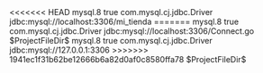 <?xml version="1.0" encoding="UTF-8"?>
<project version="4">
  <component name="DataSourceManagerImpl" format="xml" multifile-model="true">
<<<<<<< HEAD
    <data-source source="LOCAL" name="mi_tienda@localhost" uuid="ec7ad554-99e1-4057-a33c-7ca47e41ede8">
      <driver-ref>mysql.8</driver-ref>
      <synchronize>true</synchronize>
      <jdbc-driver>com.mysql.cj.jdbc.Driver</jdbc-driver>
      <jdbc-url>jdbc:mysql://localhost:3306/mi_tienda</jdbc-url>
      <jdbc-additional-properties>
        <property name="com.intellij.clouds.kubernetes.db.host.port" />
        <property name="com.intellij.clouds.kubernetes.db.enabled" value="false" />
        <property name="com.intellij.clouds.kubernetes.db.container.port" />
      </jdbc-additional-properties>
=======
    <data-source source="LOCAL" name="Connect.go@localhost" uuid="03345edb-d953-4d73-be16-f7de7d297bf9">
      <driver-ref>mysql.8</driver-ref>
      <synchronize>true</synchronize>
      <jdbc-driver>com.mysql.cj.jdbc.Driver</jdbc-driver>
      <jdbc-url>jdbc:mysql://localhost:3306/Connect.go</jdbc-url>
      <working-dir>$ProjectFileDir$</working-dir>
    </data-source>
    <data-source source="LOCAL" name="@127.0.0.1" uuid="42f78c60-bf9b-420c-842c-372a9496e49c">
      <driver-ref>mysql.8</driver-ref>
      <synchronize>true</synchronize>
      <jdbc-driver>com.mysql.cj.jdbc.Driver</jdbc-driver>
      <jdbc-url>jdbc:mysql://127.0.0.1:3306</jdbc-url>
>>>>>>> 1941ec1f31b62be12666b6a82d0af0c8580ffa78
      <working-dir>$ProjectFileDir$</working-dir>
    </data-source>
  </component>
</project>

